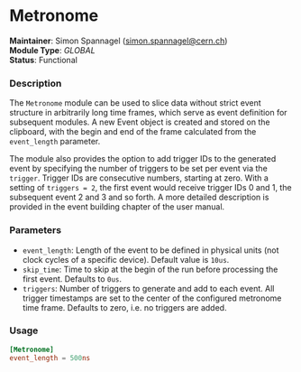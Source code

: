 # Metronome
**Maintainer**: Simon Spannagel (<simon.spannagel@cern.ch>)  
**Module Type**: *GLOBAL*  
**Status**: Functional

### Description
The `Metronome` module can be used to slice data without strict event structure in arbitrarily long time frames, which serve as event definition for subsequent modules.
A new Event object is created and stored on the clipboard, with the begin and end of the frame calculated from the `event_length` parameter.

The module also provides the option to add trigger IDs to the generated event by specifying the number of triggers to be set per event via the `trigger`.
Trigger IDs are consecutive numbers, starting at zero.
With a setting of `triggers = 2`, the first event would receive trigger IDs 0 and 1, the subsequent event 2 and 3 and so forth.
A more detailed description is provided in the event building chapter of the user manual.

### Parameters
* `event_length`: Length of the event to be defined in physical units (not clock cycles of a specific device). Default value is `10us`.
* `skip_time`: Time to skip at the begin of the run before processing the first event. Defaults to `0us`.
* `triggers`: Number of triggers to generate and add to each event. All trigger timestamps are set to the center of the configured metronome time frame. Defaults to zero, i.e. no triggers are added.

### Usage
```toml
[Metronome]
event_length = 500ns
```
